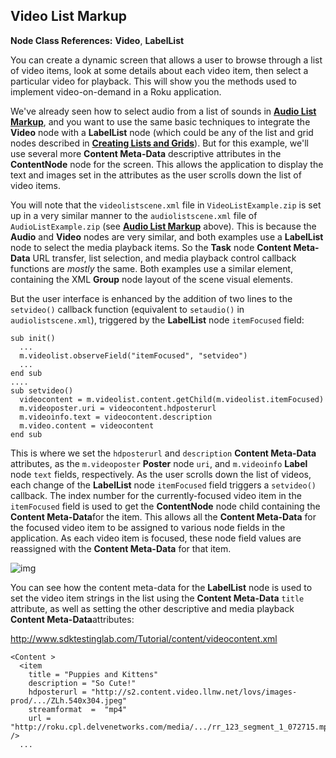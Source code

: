 ## Video List Markup

**Node Class References:** **Video**, **LabelList**

You can create a dynamic screen that allows a user to browse through a list of video items, look at some details about each video item, then select a particular video for playback. This will show you the methods used to implement video-on-demand in a Roku application.

We've already seen how to select audio from a list of sounds in [**Audio List Markup**](https://github.com/rokudev/samples/tree/master/media), and you want to use the same basic techniques to integrate the **Video** node with a **LabelList** node (which could be any of the list and grid nodes described in [**Creating Lists and Grids**](https://github.com/rokudev/samples/tree/master/ux%20components/lists%20and%20grids)). But for this example, we'll use several more **Content Meta-Data** descriptive attributes in the **ContentNode** node for the screen. This allows the application to display the text and images set in the attributes as the user scrolls down the list of video items.

You will note that the `videolistscene.xml` file in `VideoListExample.zip` is set up in a very similar manner to the `audiolistscene.xml` file of `AudioListExample.zip` (see [**Audio List Markup**](https://github.com/rokudev/samples/tree/master/media) above). This is because the **Audio** and **Video** nodes are very similar, and both examples use a **LabelList** node to select the media playback items. So the **Task** node **Content Meta-Data** URL transfer, list selection, and media playback control callback functions are *mostly* the same. Both examples use a similar **<children>** element, containing the XML **Group** node layout of the scene visual elements.

But the user interface is enhanced by the addition of two lines to the `setvideo()` callback function (equivalent to `setaudio()` in `audiolistscene.xml`), triggered by the **LabelList** node `itemFocused` field:

```
sub init()
  ...
  m.videolist.observeField("itemFocused", "setvideo")
  ...
end sub
....
sub setvideo()
  videocontent = m.videolist.content.getChild(m.videolist.itemFocused)
  m.videoposter.uri = videocontent.hdposterurl
  m.videoinfo.text = videocontent.description
  m.video.content = videocontent
end sub
```

This is where we set the `hdposterurl` and `description` **Content Meta-Data** attributes, as the `m.videoposter` **Poster** node `uri`, and `m.videoinfo` **Label** node `text` fields, respectively. As the user scrolls down the list of videos, each change of the **LabelList** node `itemFocused` field triggers a `setvideo()` callback. The index number for the currently-focused video item in the `itemFocused` field is used to get the **ContentNode** node child containing the **Content Meta-Data**for the item. This allows all the **Content Meta-Data** for the focused video item to be assigned to various node fields in the application. As each video item is focused, these node field values are reassigned with the **Content Meta-Data** for that item.

![img](https://sdkdocs.roku.com/download/attachments/4262787/videolistdoc.jpg?version=3&modificationDate=1472839022462&api=v2)

You can see how the content meta-data for the **LabelList** node is used to set the video item strings in the list using the **Content Meta-Data** `title` attribute, as well as setting the other descriptive and media playback **Content Meta-Data**attributes:

<http://www.sdktestinglab.com/Tutorial/content/videocontent.xml>

```
<Content >
  <item 
    title = "Puppies and Kittens" 
    description = "So Cute!" 
    hdposterurl = "http://s2.content.video.llnw.net/lovs/images-prod/.../ZLh.540x304.jpeg" 
    streamformat  =  "mp4" 
    url = "http://roku.cpl.delvenetworks.com/media/.../rr_123_segment_1_072715.mp4" />
  ...
```